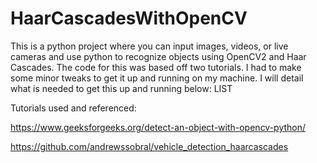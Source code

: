 # HaarCascadesWithOpenCV
This is a python project where you can input images, videos, or live cameras and use python to recognize objects using OpenCV2 and Haar Cascades. The code for this was based off two tutorials. I had to make some minor tweaks to get it up and running on my machine. 
I will detail what is needed to get this up and running below:
LIST




Tutorials used and referenced:

https://www.geeksforgeeks.org/detect-an-object-with-opencv-python/

https://github.com/andrewssobral/vehicle_detection_haarcascades
